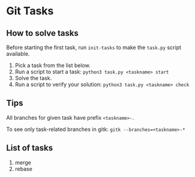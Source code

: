 # Git Tasks

## How to solve tasks

Before starting the first task, run `init-tasks` to make the `task.py` script available.

1. Pick a task from the list below.
1. Run a script to start a task: `python3 task.py <taskname> start`
1. Solve the task.
1. Run a script to verify your solution: `python3 task.py <taskname> check`


## Tips

All branches for given task have prefix `<taskname>-`.

To see only task-related branches in gitk: `gitk --branches=<taskname>-*`


## List of tasks

1. merge
1. rebase

